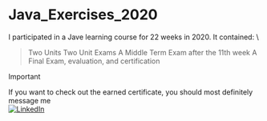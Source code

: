# Java_Exercises_2020

I participated in a Jave learning course for 22 weeks in 2020. It contained: \

> Two Units
> Two Unit Exams
> A Middle Term Exam after the 11th week
> A Final Exam, evaluation, and certification

> [!IMPORTANT]
> If you want to check out the earned certificate, you should most definitely message me \
> [![LinkedIn](https://img.shields.io/badge/LinkedIn-%230077B5.svg?logo=linkedin&logoColor=white)](https://www.linkedin.com/in/will-kantardzhieva) 
